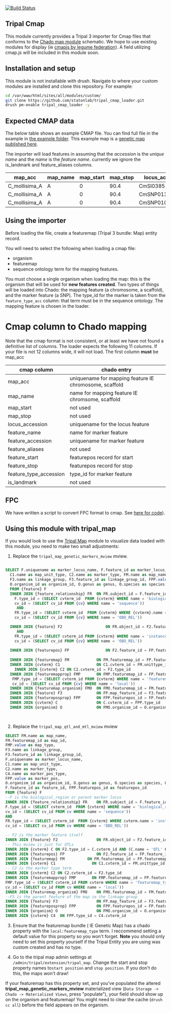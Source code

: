 [![Build Status](https://travis-ci.org/statonlab/tripal_cmap_loader.svg?branch=master)](https://travis-ci.org/statonlab/tripal_cmap_loader)


## Tripal Cmap

This module currently provides a Tripal 3 importer for Cmap files that conforms to the [Chado map module](http://gmod.org/wiki/Chado_Map_Module) schematic.  We hope to use existing modules for display (ie [cmapjs by legume federation](https://github.com/LegumeFederation/cmap-js)).  A field utilizing cmap.js will be included in this module soon.


## Installation and setup

This module is not installable with drush.  Navigate to where your custom modules are installed and clone this repository.  For example:

``` bash
cd /var/www/html/sites/all/modules/custom/
git clone https://github.com/statonlab/tripal_cmap_loader.git
drush pm-enable tripal_cmap_loader -y
```

## Expected CMAP data


The below table shows an example CMAP file.  You can find full file in the example in  [the example folder](example/).  This example map is a [genetic map published here](https://link.springer.com/article/10.1007%2Fs11295-012-0576-6).


The importer will load features in assuming that the *accession* is the *unique name* and the *name* is the *feature name*.
currently we ignore the is_landmark and feature_aliases columns.



| map_acc       | map_name | map_start | map_stop | locus_acc | feature_name | feature_accession | feature_aliases | feature_start | feature_stop | feature_type_acc | is_landmark |
|---------------|----------|-----------|----------|--------------|-------------------|-----------------|---------------|--------------|------------------|-------------|-----|
| C_mollisima_A | A        | 0         | 90.4   | CmSI0385     | CmSI0385     | CmSI0385          |                 | 0             | 0            | microsatellite              | 0           |
| C_mollisima_A | A        | 0         | 90.4  | CmSNP01340     | CmSNP01340   | CmSNP01340        |                 | 1.1           | 1.1          | SNP              | 0           |
| C_mollisima_A | A        | 0         | 90.4   | CmSNP01086   | CmSNP01086   | CmSNP01086        |                 | 3.5           | 3.5          | SNP              | 0           |


## Using the importer
Before loading the file, create a featuremap (Tripal 3 bundle: Map) entity record.
  
  You will need to select the following when loading a cmap file:
  * organism
  * featuremap
  * sequence ontology term for the mapping features.
  
You must choose a single organism when loading the map: this is the organism that will be used for **new features created**.  Two types of things will be loaded into Chado: the mapping feature (a chromosome, a scaffold), and the marker feature (a SNP).  The type_id for the marker is taken from the `feature_type_acc` column: that term must be in the sequence ontology.  The mapping feature is chosen in the loader. 


# Cmap column to Chado mapping
Note that the cmap format is not consistent, or at least we have not found a definitive list of columns.  The loader expects the following 11 columns.  If your file is not 12 columns wide, it will not load.  The first column **must** be map_acc


| cmap column            | chado entry                                            |
|------------------------|--------------------------------------------------------|
| map_acc                | uniquename for mapping feature IE chromosome, scaffold |
| map_name               | name for mapping feature IE chromsome, scaffold        |
| map_start              | not used                                               |
| map_stop               | not used                                               |
| locus_accession        | uniquename for the locus feature                       |
| feature_name           | name for marker feature                                |
| feature_accession      | uniquename for marker feature                          |
| feature_aliases        | not used                                               |
| feature_start          | featurepos record for start                            |
| feature_stop           | featurepos record for stop                             |
| feature_type_accession | type_id for marker feature                             |
| is_landmark            | not used                                               |


## FPC

We have written a script to convert FPC format to cmap.  See [here for code](https://github.com/statonlab/fpc_to_cmap_converter)). 

## Using this module with tripal_map

If you would look to use the [Tripal Map](https://gitlab.com/mainlabwsu/tripal_map) module to visualize data loaded with this module, you need to make two small adjustments:


1. Replace the `tripal_map_genetic_markers_mview` mview.  

```sql

SELECT F.uniquename as marker_locus_name, F.feature_id as marker_locus_id, F2.uniquename as genetic_marker_name,
  C1.name as map_unit_type, C2.name as marker_type, FM.name as map_name, FM.featuremap_id as map_id, FMP.value as map_type,
  F3.name as linkage_group, F3.feature_id as linkage_group_id, FPP.value as marker_pos, C.name as marker_pos_type,
  O.organism_id as organism_id, O.genus as genus, O.species as species, O.common_name as common_name
  FROM {feature} F
  INNER JOIN {feature_relationship} FR 	ON FR.subject_id = F.feature_id AND
    F.type_id = (SELECT cvterm_id  FROM {cvterm} WHERE name = 'biological_region' AND
    cv_id = (SELECT cv_id FROM {cv} WHERE name = 'sequence'))
     AND
    FR.type_id = (SELECT cvterm_id  FROM {cvterm} WHERE {cvterm}.name = 'instance_of' AND
    cv_id = (SELECT cv_id FROM {cv} WHERE name = 'OBO_REL'))

  INNER JOIN {feature} F2               	ON FR.object_id = F2.feature_id 
     AND
    FR.type_id = (SELECT cvterm_id FROM {cvterm} WHERE name = 'instance_of' AND
    cv_id = (SELECT cv_id FROM {cv} WHERE name = 'OBO_REL'))
    
  INNER JOIN {featurepos} FP            	ON F2.feature_id = FP.feature_id
  
  INNER JOIN {featuremap} FM    		ON FM.featuremap_id = FP.featuremap_id
  INNER JOIN {cvterm} C1                ON C1.cvterm_id = FM.unittype_id
  	INNER JOIN {cvterm} C2 ON C2.cvterm_id = F2.type_id
  INNER JOIN {featuremapprop} FMP       ON FMP.featuremap_id = FP.featuremap_id AND
   FMP.type_id = (SELECT cvterm_id FROM {cvterm} WHERE name = 'featuremap_type' AND
   cv_id = (SELECT cv_id FROM {cv} WHERE name = 'local'))
  INNER JOIN {featuremap_organism} FMO 	ON FMO.featuremap_id = FM.featuremap_id
  INNER JOIN {feature} F3 				ON FP.map_feature_id = F3.feature_id
  INNER JOIN {featureposprop} FPP 		ON FPP.featurepos_id = FP.featurepos_id
  INNER JOIN {cvterm} C 				ON C.cvterm_id = FPP.type_id
  INNER JOIN {organism} O 				ON FMO.organism_id = O.organism_id

  
  ```
  
  
  2.  Replace the `tripal_map_qtl_and_mtl_mview` mview
  
  
  ```sql
SELECT FM.name as map_name,
FM.featuremap_id as map_id,
 FMP.value as map_type,
  F3.name as linkage_group,
F3.feature_id as linkage_group_id,
F.uniquename as marker_locus_name,
C1.name as map_unit_type,
C2.name as marker_type,
C4.name as marker_pos_type,
FPP.value as marker_pos,
O.organism_id as organism_id, O.genus as genus, O.species as species, O.common_name as common_name,
F.feature_id as feature_id, FPP.featurepos_id as featurepos_id
FROM {feature} F
--F is the biological_region or parent marker locus
INNER JOIN {feature_relationship} FR 	ON FR.subject_id = F.feature_id AND
 F.type_id = (SELECT cvterm_id  FROM {cvterm} WHERE name = 'biological_region' AND
 cv_id = (SELECT cv_id FROM cv WHERE name = 'sequence'))
  AND
 FR.type_id = (SELECT cvterm_id  FROM {cvterm} WHERE cvterm.name = 'instance_of' AND
 cv_id = (SELECT cv_id FROM cv WHERE name = 'OBO_REL'))

-- F2 is the marker feature itself
INNER JOIN {feature} F2               	ON FR.object_id = F2.feature_id
-- This mview is just for QTLs
INNER JOIN {cvterm} C ON F2.type_id = C.cvterm_id AND (C.name = 'QTL' OR C.name = 'heritable_phenotypic_marker')
INNER JOIN {featurepos} FP            	ON F2.feature_id = FP.feature_id
INNER JOIN {featuremap} FM    		ON FM.featuremap_id = FP.featuremap_id
INNER JOIN {cvterm} C1                ON C1.cvterm_id = FM.unittype_id
-- C2 is the marker type term
 INNER JOIN {cvterm} C2 ON C2.cvterm_id = F2.type_id
INNER JOIN {featuremapprop} FMP       ON FMP.featuremap_id = FP.featuremap_id AND
FMP.type_id = (SELECT cvterm_id FROM cvterm WHERE name = 'featuremap_type' AND
cv_id = (SELECT cv_id FROM cv WHERE name = 'local'))
INNER JOIN {featuremap_organism} FMO 	ON FMO.featuremap_id = FM.featuremap_id
--F3 is the parent feature of the map ie the linkage group
INNER JOIN {feature} F3 				ON FP.map_feature_id = F3.feature_id
INNER JOIN {featureposprop} FPP 		ON FPP.featurepos_id = FP.featurepos_id
INNER JOIN {organism} O 				ON FMO.organism_id = O.organism_id
INNER JOIN {cvterm} C4  ON FPP.type_id = C4.cvterm_id

```
  
  3.  Ensure that the featuremap bundle ( IE Genetic Map) has a chado property with the `local:featuremap_type` term.  I reccommend setting a default value for this property so you won't forget.  **Note** you should only need to set this property yourself if the Tripal Entity you are using was custom created and has no type.
  
  4.  Go to the tripal map admin settings at `/admin/tripal/extension/tripal_map`.  Change the start and stop property names to`start position` and  `stop position`.  If you don't do this, the maps won't draw!
  
  
If your featuremap has this property set, and you've populated the altered **tripal_map_genetic_markers_mview** materialized view (`Data Storage -> Chado -> Materialized Views`, press "populate"), your field should show up on the organism and featuremap!  You might need to clear the cache (`drush cc all`) before the field appears on the organism.
  
  
